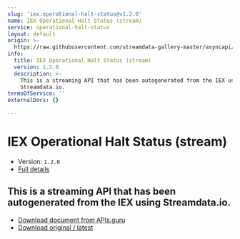 ```yaml
---
slug: 'iex:operational-halt-status@v1.2.0'
name: IEX Operational Halt Status (stream)
service: operational-halt-status
layout: default
origin: >-
  https://raw.githubusercontent.com/streamdata-gallery-master/asyncapi/master/_listings/iex/iex-operational-halt-status-stream-async.md
info:
  title: IEX Operational Halt Status (stream)
  version: 1.2.0
  description: >-
    This is a streaming API that has been autogenerated from the IEX using
    Streamdata.io.
termsOfService: ''
externalDocs: {}

---
```

# IEX Operational Halt Status (stream)

* Version: `1.2.0`
* [Full details](../html/iex:operational-halt-status@v1.2.0.html)




## This is a streaming API that has been autogenerated from the IEX using Streamdata.io.



* [Download document from APIs.guru](https://raw.githubusercontent.com/APIs-guru/asyncapi-directory/master/docs/APIs/iex%3Aoperational-halt-status%40v1.2.0.yaml)
* [Download original / latest](https://raw.githubusercontent.com/streamdata-gallery-master/asyncapi/master/_listings/iex/iex-operational-halt-status-stream-async.md)

<script type="application/ld+json">
{
  "@context": "http://schema.org/",
  "@type": "WebAPI",
  "description": "This is a streaming API that has been autogenerated from the IEX using Streamdata.io.",
  "documentation": "",

  "name": "IEX Operational Halt Status (stream)"
}
</script>

